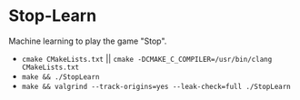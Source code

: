 # Stop-Learn

Machine learning to play the game "Stop".

 - `cmake CMakeLists.txt` || `cmake -DCMAKE_C_COMPILER=/usr/bin/clang CMakeLists.txt`
 - `make && ./StopLearn`
 - `make && valgrind --track-origins=yes --leak-check=full ./StopLearn`